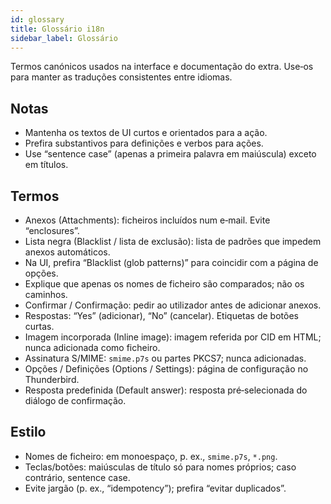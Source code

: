 ```yaml
---
id: glossary
title: Glossário i18n
sidebar_label: Glossário
---
```


Termos canónicos usados na interface e documentação do extra. Use‑os para manter as traduções consistentes entre idiomas.

## Notas

- Mantenha os textos de UI curtos e orientados para a ação.
- Prefira substantivos para definições e verbos para ações.
- Use “sentence case” (apenas a primeira palavra em maiúscula) exceto em títulos.

## Termos

- Anexos (Attachments): ficheiros incluídos num e‑mail. Evite “enclosures”.
- Lista negra (Blacklist / lista de exclusão): lista de padrões que impedem anexos automáticos.
- Na UI, prefira “Blacklist (glob patterns)” para coincidir com a página de opções.
- Explique que apenas os nomes de ficheiro são comparados; não os caminhos.
- Confirmar / Confirmação: pedir ao utilizador antes de adicionar anexos.
- Respostas: “Yes” (adicionar), “No” (cancelar). Etiquetas de botões curtas.
- Imagem incorporada (Inline image): imagem referida por CID em HTML; nunca adicionada como ficheiro.
- Assinatura S/MIME: `smime.p7s` ou partes PKCS7; nunca adicionadas.
- Opções / Definições (Options / Settings): página de configuração no Thunderbird.
- Resposta predefinida (Default answer): resposta pré‑selecionada do diálogo de confirmação.

## Estilo

- Nomes de ficheiro: em monoespaço, p. ex., `smime.p7s`, `*.png`.
- Teclas/botões: maiúsculas de título só para nomes próprios; caso contrário, sentence case.
- Evite jargão (p. ex., “idempotency”); prefira “evitar duplicados”.
